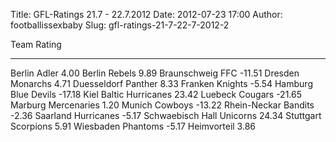 Title: GFL-Ratings 21.7 - 22.7.2012
Date: 2012-07-23 17:00
Author: footballissexbaby
Slug: gfl-ratings-21-7-22-7-2012-2

  Team                        Rating
  --------------------------- --------
  Berlin Adler                4.00
  Berlin Rebels               9.89
  Braunschweig FFC            -11.51
  Dresden Monarchs            4.71
  Duesseldorf Panther         8.33
  Franken Knights             -5.54
  Hamburg Blue Devils         -17.18
  Kiel Baltic Hurricanes      23.42
  Luebeck Cougars             -21.65
  Marburg Mercenaries         1.20
  Munich Cowboys              -13.22
  Rhein-Neckar Bandits        -2.36
  Saarland Hurricanes         -5.17
  Schwaebisch Hall Unicorns   24.34
  Stuttgart Scorpions         5.91
  Wiesbaden Phantoms          -5.17
  Heimvorteil                 3.86


